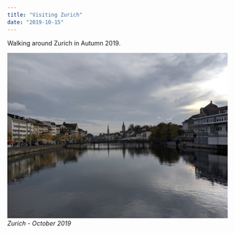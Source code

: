 ```yaml
---
title: "Visiting Zurich"
date: "2019-10-15"
---
```


Walking around Zurich in Autumn 2019.

![Zurich - October 2019](./1.jpg)
_Zurich - October 2019_
